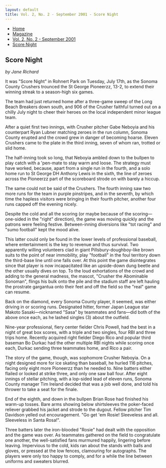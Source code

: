 ```yaml
---
layout: default
title: Vol. 2, No. 2 - September 2001 - Score Night
---
```

<nav class="breadcrumb" aria-label="breadcrumbs">
  <ul>
    <li><a href="{{ site.url }}{{ site.baseurl }}/index.html">Home</a></li>
    <li><a href="../magazine-home.html">Magazine</a></li>
    <li><a href="bi_vol_2_no_2_home.html">Vol. 2, No. 2 - September 2001</a></li>
    <li class="is-active"><a href="#" aria-current="page">Score Night</a></li>
  </ul>
</nav>

<section class="storycontent">
  <h1>Score Night</h1>
  <p><em>by Jane Richard</em></p>

  <p>
      It was "Score Night" in Rohnert Park on Tuesday, July 17th, as the Sonoma County Crushers trounced the St George Pioneerzz, 13-2, to extend their winning streak to a season-high six games.
  </p>

  <p>
    The team had just returned home after a three-game sweep of the Long Beach Breakers down south, and 906 of the Crusher faithful turned out on a chilly July night to cheer their heroes on the local independent minor league team.
  </p>

  <p>
    After a quiet first two innings, with Crusher pitcher Gabe Neboyia and his counterpart Ryan Lubner matching zeroes in the run column, Sonoma County erupted and the crowd grew in danger of becoming hoarse. Eleven Crushers came to the plate in the third inning, seven of whom ran, trotted or slid home.
  </p>

  <p>
    The half-inning took so long, that Neboyia ambled down to the bullpen to play catch with a 'pen-mate to stay warm and loose. The strategy must have worked, because, apart from a single run in the fourth, and a solo home run to St George DH Anthony Lewis in the sixth, the line of zeroes across the Pioneerzz part of the scoreboard strode on with barely a hiccup.
  </p>

  <p>
    The same could not be said of the Crushers. The fourth inning saw two more runs for the team in purple pinstripes, and in the seventh, by which time the hapless visitors were bringing in their fourth pitcher, another four runs capped off the evening nicely.
  </p>

  <p>
    Despite the cold and all the scoring (or maybe because of the scoring&mdash;one-sided in the "right" direction), the game was moving quickly and the patrons were feeling festive. Between-inning diversions like "tot racing" and "sumo football" kept the mood alive.
  </p>

  <p>
    This latter could only be found in the lower levels of professional baseball, where entertainment is the key to revenue and thus survival. Two apparently willing volunteers clad in giant Pillsbury-doughboy-like brown suits to the point of near immobility, play "football" in the foul territory down the third-base line until one falls over. At this point the game disintegrates since that player is now incapacitated like an upside-down dung beetle and the other usually dives on top. To the loud exhortations of the crowd and adding to the general madness, the mascot, "Crusher the Abominable Sonoman", flings his bulk onto the pile and the stadium staff are left hauling the prostrate gargantua onto their feet and off the field so the "real" game can resume.
  </p>

  <p>
    Back on the diamond, every Sonoma County player, it seemed, was either driving in or scoring runs. Designated hitter, former Japan League star Makoto Sasaki&mdash;nicknamed "Sasa" by teammates and fans&mdash;did both of the above once each, as he lashed singles (3) about the outfield.
  </p>

  <p>
    Nine-year professional, fiery center fielder Chris Powell, had the best in a night of great box scores, with a triple and two singles, four RBI and three trips home. Recently acquired right fielder Diego Rico and popular third baseman Bo Durkac had the other multiple RBI nights while scoring once each, Durkac sending three teammates home, and Rico a pair.
  </p>

  <p>
    The story of the game, though, was sophomore Crusher Neboyia. On a night designed more for ice skating than baseball, he hurled 116 pitches, facing only eight more Pioneerzz than he needed to. Nine batters either flailed or looked at strike three, and only one saw ball four. After eight innings of stellar pitching, with a lop-sided lead of eleven runs, Sonoma County manager Tim Ireland decided that was a job well done, and told his thrower to take a seat for the finale.
  </p>

  <p>
    End of the eighth, and down in the bullpen Brian Rose had finished his warm-up tosses. Bare arms showing below shirtsleeves the poker-faced reliever grabbed his jacket and strode to the dugout. Fellow pitcher Tim Davidson yelled out encouragement. "Go get 'em Rosie! Sleeveless and all. Sleeveless in Santa Rosa!".
  </p>

  <p>
    Three batters later the iron-blooded "Rosie" had dealt with the opposition and the game was over. As teammates gathered on the field to congratulate one another, the well-satisfied fans murmured happily, lingering before leaving. Impervious to the cold, kids ran about the stands with balls and gloves, or pressed at the low fences, clamouring for autographs. The players were only too happy to comply, and for a while the line between uniforms and sweaters blurred.
  </p>

</section>
